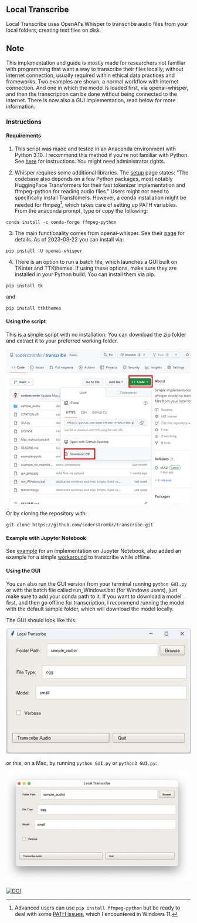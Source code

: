 ## Local Transcribe

Local Transcribe uses OpenAI's Whisper to transcribe audio files from your local folders, creating text files on disk. 

## Note

This implementation and guide is mostly made for researchers not familiar with programming that want a way to transcribe their files locally, without internet connection, usually required within ethical data practices and frameworks. Two examples are shown, a normal workflow with internet connection. And one in which the model is loaded first, via openai-whisper, and then the transcription can be done without being connected to the internet. There is now also a GUI implementation, read below for more information.  

### Instructions

#### Requirements

1. This script was made and tested in an Anaconda environment with Python 3.10. I recommend this method if you're not familiar with Python.
See [here](https://docs.anaconda.com/anaconda/install/index.html) for instructions. You might need administrator rights. 

2. Whisper requires some additional libraries. The [setup](https://github.com/openai/whisper#setup) page states: "The codebase also depends on a few Python packages, most notably HuggingFace Transformers for their fast tokenizer implementation and ffmpeg-python for reading audio files."
Users might not need to specifically install Transfomers. However, a conda installation might be needed for ffmpeg[^1], which takes care of setting up PATH variables. From the anaconda prompt, type or copy the following:

```
conda install -c conda-forge ffmpeg-python
```

3. The main functionality comes from openai-whisper. See their [page](https://github.com/openai/whisper) for details. As of 2023-03-22 you can install via:

```
pip install -U openai-whisper
```

4. There is an option to run a batch file, which launches a GUI built on TKinter and TTKthemes. If using these options, make sure they are installed in your Python build. You can install them via pip.

```
pip install tk
```

and

```
pip install ttkthemes 
```

#### Using the script

This is a simple script with no installation. You can download the zip folder and extract it to your preferred working folder.

![](Picture1.png)  

Or by cloning the repository with:

```
git clone https://github.com/soderstromkr/transcribe.git
```


#### Example with Jupyter Notebook

See [example](example.ipynb) for an implementation on Jupyter Notebook, also added an example for a simple [workaround](example_no_internet.ipynb) to transcribe while offline.

#### Using the GUI

You can also run the GUI version from your terminal running ```python GUI.py``` or with the batch file called run_Windows.bat (for Windows users), just make sure to add your conda path to it. If you want to download a model first, and then go offline for transcription, I recommend running the model with the default sample folder, which will download the model locally. 

The GUI should look like this:

![python GUI.py](gui_jpeg.jpg?raw=true)

or this, on a Mac, by running `python GUI.py` or `python3 GUI.py`:

![python GUI Mac.py](gui-mac.png)

[^1]: Advanced users can use ```pip install ffmpeg-python``` but be ready to deal with some [PATH issues](https://stackoverflow.com/questions/65836756/python-ffmpeg-wont-accept-path-why), which I encountered in Windows 11.

[![DOI](https://zenodo.org/badge/617404576.svg)](https://zenodo.org/badge/latestdoi/617404576)
